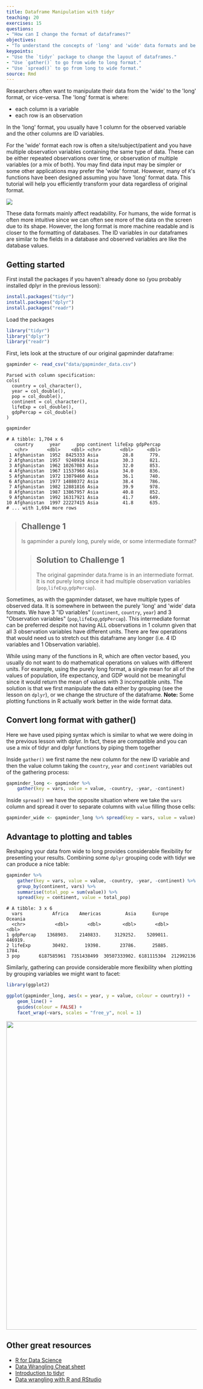 ```yaml
---
title: Dataframe Manipulation with tidyr
teaching: 20
exercises: 15
questions:
- "How can I change the format of dataframes?"
objectives:
- "To understand the concepts of 'long' and 'wide' data formats and be able to convert between them with `tidyr`."
keypoints:
- "Use the `tidyr` package to change the layout of dataframes."
- "Use `gather()` to go from wide to long format."
- "Use `spread()` to go from long to wide format."
source: Rmd
---
```




Researchers often want to manipulate their data from the 'wide' to the 'long'
format, or vice-versa. The 'long' format is where:

 - each column is a variable
 - each row is an observation

In the 'long' format, you usually have 1 column for the observed variable and
the other columns are ID variables.


For the 'wide' format each row is often a site/subject/patient and you have
multiple observation variables containing the same type of data. These can be
either repeated observations over time, or observation of multiple variables (or
a mix of both). You may find data input may be simpler or some other
applications may prefer the 'wide' format. However, many of `R`'s functions have
been designed assuming you have 'long' format data. This tutorial will help you
efficiently transform your data regardless of original format.

![](fig/14-tidyr-fig1.png)

These data formats mainly affect readability. For humans, the wide format is
often more intuitive since we can often see more of the data on the screen due
to its shape. However, the long format is more machine readable and is closer
to the formatting of databases. The ID variables in our dataframes are similar to
the fields in a database and observed variables are like the database values.

## Getting started

First install the packages if you haven't already done so (you probably
installed dplyr in the previous lesson):


```r
install.packages("tidyr")
install.packages("dplyr")
install.packages("readr")
```

Load the packages


```r
library("tidyr")
library("dplyr")
library("readr")
```

First, lets look at the structure of our original gapminder dataframe:


```r
gapminder <- read_csv("data/gapminder_data.csv")
```

```
Parsed with column specification:
cols(
  country = col_character(),
  year = col_double(),
  pop = col_double(),
  continent = col_character(),
  lifeExp = col_double(),
  gdpPercap = col_double()
)
```

```r
gapminder
```

```
# A tibble: 1,704 x 6
   country      year      pop continent lifeExp gdpPercap
   <chr>       <dbl>    <dbl> <chr>       <dbl>     <dbl>
 1 Afghanistan  1952  8425333 Asia         28.8      779.
 2 Afghanistan  1957  9240934 Asia         30.3      821.
 3 Afghanistan  1962 10267083 Asia         32.0      853.
 4 Afghanistan  1967 11537966 Asia         34.0      836.
 5 Afghanistan  1972 13079460 Asia         36.1      740.
 6 Afghanistan  1977 14880372 Asia         38.4      786.
 7 Afghanistan  1982 12881816 Asia         39.9      978.
 8 Afghanistan  1987 13867957 Asia         40.8      852.
 9 Afghanistan  1992 16317921 Asia         41.7      649.
10 Afghanistan  1997 22227415 Asia         41.8      635.
# ... with 1,694 more rows
```

> ## Challenge 1
>
> Is gapminder a purely long, purely wide, or some intermediate format?
>
>
> > ## Solution to Challenge 1
> >
> > The original gapminder data.frame is in an intermediate format. It is not
> > purely long since it had multiple observation variables
> > (`pop`,`lifeExp`,`gdpPercap`).
> 

Sometimes, as with the gapminder dataset, we have multiple types of observed
data. It is somewhere in between the purely 'long' and 'wide' data formats. We
have 3 "ID variables" (`continent`, `country`, `year`) and 3 "Observation
variables" (`pop`,`lifeExp`,`gdpPercap`). This intermediate format can be
preferred despite not having ALL observations in 1 column given that all 3
observation variables have different units. There are few operations that would
need us to stretch out this dataframe any longer (i.e. 4 ID variables and 1
Observation variable).

While using many of the functions in R, which are often vector based, you
usually do not want to do mathematical operations on values with different
units. For example, using the purely long format, a single mean for all of the
values of population, life expectancy, and GDP would not be meaningful since it
would return the mean of values with 3 incompatible units. The solution is that
we first manipulate the data either by grouping (see the lesson on `dplyr`), or
we change the structure of the dataframe.  **Note:** Some plotting functions in
R actually work better in the wide format data.

## Convert long format with gather()
Here we have used piping syntax which is similar to what we were doing in the
previous lesson with dplyr. In fact, these are compatible and you can use a mix
of tidyr and dplyr functions by piping them together

Inside `gather()` we first name the new column for the new ID variable and then
the value column taking the `country`, `year` and `continent` variables out
of the gathering process:

```r
gapminder_long <- gapminder %>% 
    gather(key = vars, value = value, -country, -year, -continent)
```

Inside `spread()` we have the opposite situation where we take the `vars` column and spread
it over to separate columns with `value` filling those cells:

```r
gapminder_wide <- gapminder_long %>% spread(key = vars, value = value)
```

## Advantage to plotting and tables
Reshaping your data from wide to long provides considerable flexibility for 
presenting your results. Combining some `dplyr` grouping code with tidyr 
we can produce a nice table:

```r
gapminder %>% 
    gather(key = vars, value = value, -country, -year, -continent) %>% 
    group_by(continent, vars) %>% 
    summarise(total_pop = sum(value)) %>% 
    spread(key = continent, value = total_pop)
```

```
# A tibble: 3 x 6
  vars           Africa    Americas         Asia      Europe    Oceania
  <chr>           <dbl>       <dbl>        <dbl>       <dbl>      <dbl>
1 gdpPercap    1368903.    2140833.     3129252.    5209011.    446919.
2 lifeExp        30492.      19398.       23786.      25885.      1784.
3 pop       6187585961  7351438499  30507333902. 6181115304  212992136 
```

Similarly, gathering can provide considerable more flexibility when plotting by grouping 
variables we might want to facet:

```r
library(ggplot2)

ggplot(gapminder_long, aes(x = year, y = value, colour = country)) +
    geom_line() +
    guides(colour = FALSE) +
    facet_wrap(~vars, scales = "free_y", ncol = 1)
```

<img src="fig/rmd-7-unnamed-chunk-8-1.png" width="816" style="display: block; margin: auto;" />


## Other great resources

* [R for Data Science](http://r4ds.had.co.nz/index.html)
* [Data Wrangling Cheat sheet](https://www.rstudio.com/wp-content/uploads/2015/02/data-wrangling-cheatsheet.pdf)
* [Introduction to tidyr](https://cran.r-project.org/web/packages/tidyr/vignettes/tidy-data.html)
* [Data wrangling with R and RStudio](https://www.rstudio.com/resources/webinars/data-wrangling-with-r-and-rstudio/)
